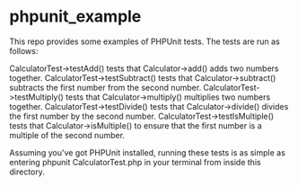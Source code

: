 
# phpunit_example

This repo provides some examples of PHPUnit tests. The tests are run as follows:

CalculatorTest->testAdd() tests that Calculator->add() adds two numbers together.
CalculatorTest->testSubtract() tests that Calculator->subtract() subtracts the
first number from the second number.
CalculatorTest->testMultiply() tests that Calculator->multiply() multiplies two
numbers together.
CalculatorTest->testDivide() tests that Calculator->divide() divides the first
number by the second number.
CalculatorTest->testIsMultiple() tests that Calculator->isMultiple() to ensure
that the first number is a multiple of the second number.

Assuming you've got PHPUnit installed, running these tests is as simple as
entering phpunit CalculatorTest.php in your terminal from inside this directory.
